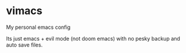 # vimacs
My personal emacs config

Its just emacs + evil mode (not doom emacs) with no pesky backup and auto save files.
